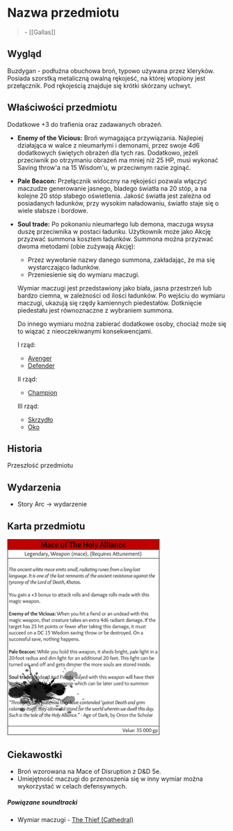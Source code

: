 # Nazwa przedmiotu
> 
> \- [[Gallas]]
## Wygląd
Buzdygan - podłużna obuchowa broń, typowo używana przez kleryków. 
Posiada szorstką metaliczną owalną rękojeść, na której wtopiony jest przełącznik.
Pod rękojeścią znajduje się krótki skórzany uchwyt.
## Właściwości przedmiotu
Dodatkowe +3 do trafienia oraz zadawanych obrażeń.

- **Enemy of the Vicious:** Broń wymagająca przywiązania. Najlepiej działająca w walce z nieumarłymi i demonami, przez swoje 4d6 dodatkowych świętych obrażeń dla tych ras. Dodatkowo, jeżeli przeciwnik po otrzymaniu obrażeń ma mniej niż 25 HP, musi wykonać Saving throw'a na 15 Wisdom'u, w przeciwnym razie zginąć. 
- **Pale Beacon:** Przełącznik widoczny na rękojeści pozwala włączyć maczudze generowanie jasnego, bladego światła na 20 stóp, a na kolejne 20 stóp słabego oświetlenia. Jakość światła jest zależna od posiadanych ładunków, przy wysokim naładowaniu, światło staje się o wiele słabsze i bordowe. 
- **Soul trade:** Po pokonaniu nieumarłego lub demona, maczuga wsysa duszę przeciwnika w postaci ładunku. Użytkownik może jako Akcję przyzwać summona kosztem ładunków. Summona można przyzwać dwoma metodami (obie zużywają Akcję):
	- Przez wywołanie nazwy danego summona, zakładając, że ma się wystarczająco ładunków.
	- Przeniesienie się do wymiaru maczugi.
	
	Wymiar maczugi jest przedstawiony jako biała, jasna przestrzeń lub bardzo ciemna, w zależności od ilości ładunków. Po wejściu do wymiaru maczugi, ukazują się rzędy kamiennych piedestałów. Dotknięcie piedestału jest równoznaczne z wybraniem summona. 
	
	Do innego wymiaru można zabierać dodatkowe osoby, chociaż może się to wiązać z nieoczekiwanymi konsekwencjami.
	
	I rząd:
	- [Avenger](Summon%20-%20Avenger.md)
	- [Defender](Summon%20-%20Defender.md)
	
	II rząd:
	- [Champion](Summon%20-%20Champion.md)
	
	III rząd:
	- [Skrzydło](Summon%20-%20Skrzydło.md)
	- [Oko](Summon%20-%20Oko.md)
## Historia
Przeszłość przedmiotu
## Wydarzenia
- Story Arc → wydarzenie
## Karta przedmiotu

<img src="./grafika/MaceOfTheHolyAlliance.png" alt="Mace of The Holy Alliance" width="350"/>

## Ciekawostki
- Broń wzorowana na Mace of Disruption z D&D 5e.
- Umiejętność maczugi do przenoszenia się w inny wymiar można wykorzystać w celach defensywnych.
##### **Powiązane soundtracki**  
- Wymiar maczugi - [The Thief (Cathedral)](https://www.youtube.com/watch?v=fwBr57fjVj8)